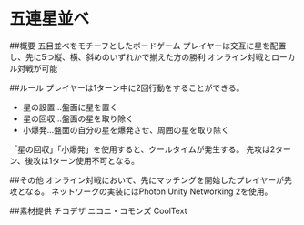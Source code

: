 # 五連星並べ

##概要
五目並べをモチーフとしたボードゲーム
プレイヤーは交互に星を配置し、先に5つ縦、横、斜めのいずれかで揃えた方の勝利
オンライン対戦とローカル対戦が可能

##ルール
プレイヤーは1ターン中に2回行動をすることができる。
- 星の設置...盤面に星を置く
- 星の回収...盤面の星を取り除く
- 小爆発...盤面の自分の星を爆発させ、周囲の星を取り除く

「星の回収」「小爆発」を使用すると、クールタイムが発生する。
先攻は2ターン、後攻は1ターン使用不可となる。

##その他
オンライン対戦において、先にマッチングを開始したプレイヤーが先攻となる。
ネットワークの実装にはPhoton Unity Networking 2を使用。

##素材提供
チコデザ
ニコニ・コモンズ
CoolText
